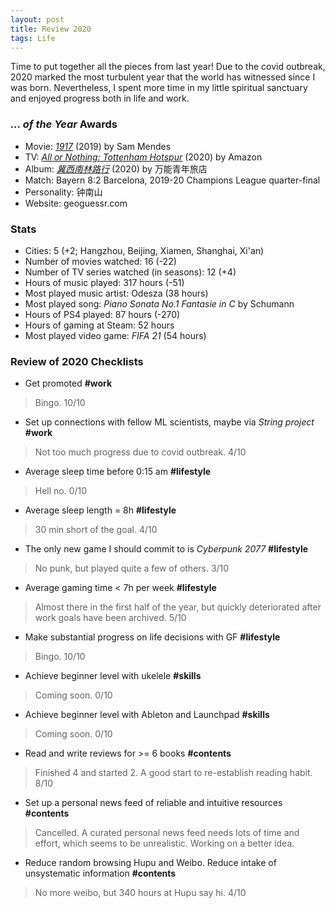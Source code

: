 ```yaml
---
layout: post
title: Review 2020
tags: Life
---
```


Time to put together all the pieces from last year! Due to the covid outbreak, 2020 marked the most turbulent year that the world has witnessed since I was born. Nevertheless, I spent more time in my little spiritual sanctuary and enjoyed progress both in life and work.

### _... of the Year_ Awards

- Movie: [*1917*](https://movie.douban.com/subject/30252495/) (2019) by Sam Mendes
- TV: [*All or Nothing: Tottenham Hotspur*](https://movie.douban.com/subject/34863569/) (2020) by Amazon
- Album: [*冀西南林路行*](https://music.douban.com/subject/35292992/) (2020) by 万能青年旅店
- Match: Bayern 8:2 Barcelona, 2019-20 Champions League quarter-final
- Personality: 钟南山
- Website: geoguessr.com

### Stats

- Cities: 5 (+2; Hangzhou, Beijing, Xiamen, Shanghai, Xi'an)
- Number of movies watched: 16 (-22)
- Number of TV series watched (in seasons): 12 (+4)
- Hours of music played: 317 hours (-51)
- Most played music artist: Odesza (38 hours)
- Most played song: *Piano Sonata No.1 Fantasie in C* by Schumann
- Hours of PS4 played: 87 hours (-270)
- Hours of gaming at Steam: 52 hours
- Most played video game: *FIFA 21* (54 hours)

### Review of 2020 Checklists

- Get promoted **#work**

 > Bingo. 10/10

- Set up connections with fellow ML scientists, maybe via *String project* **#work**

 > Not too much progress due to covid outbreak. 4/10

- Average sleep time before 0:15 am **#lifestyle**

 > Hell no. 0/10

- Average sleep length = 8h **#lifestyle**

 > 30 min short of the goal. 4/10

- The only new game I should commit to is _Cyberpunk 2077_ **#lifestyle**

 > No punk, but played quite a few of others. 3/10

- Average gaming time < 7h per week **#lifestyle**

 > Almost there in the first half of the year, but quickly deteriorated after work goals have been archived. 5/10

- Make substantial progress on life decisions with GF **#lifestyle**

 > Bingo. 10/10

- Achieve beginner level with ukelele **#skills**

 > Coming soon. 0/10

- Achieve beginner level with Ableton and Launchpad **#skills**

 > Coming soon. 0/10

- Read and write reviews for >= 6 books **#contents**

 > Finished 4 and started 2. A good start to re-establish reading habit. 8/10

- Set up a personal news feed of reliable and intuitive resources **#contents**

 > Cancelled. A curated personal news feed needs lots of time and effort, which seems to be unrealistic. Working on a better idea.

- Reduce random browsing Hupu and Weibo. Reduce intake of unsystematic information **#contents**

 > No more weibo, but 340 hours at Hupu say hi. 4/10
